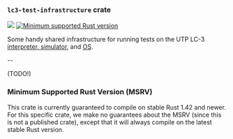 ### `lc3-test-infrastructure` crate

[![](https://github.com/ut-utp/prototype/workflows/test-infrastructure/badge.svg)](https://github.com/ut-utp/prototype/actions?query=workflow%3Atest-infrastructure)
[![Minimum supported Rust version](https://img.shields.io/badge/rustc-1.42+-red.svg?style=for-the-badge&logo=rust)](#minimum-supported-rust-version-msrv)

Some handy shared infrastructure for running tests on the UTP LC-3 [interpreter, simulator](../baseline-sim/README.md), and [OS](../os/README.md).

--

(TODO!)

### Minimum Supported Rust Version (MSRV)

This crate is currently guaranteed to compile on stable Rust 1.42 and newer. For this specific crate, we make no guarantees about the MSRV (since this is not a published crate), except that it will always compile on the latest stable Rust version.
